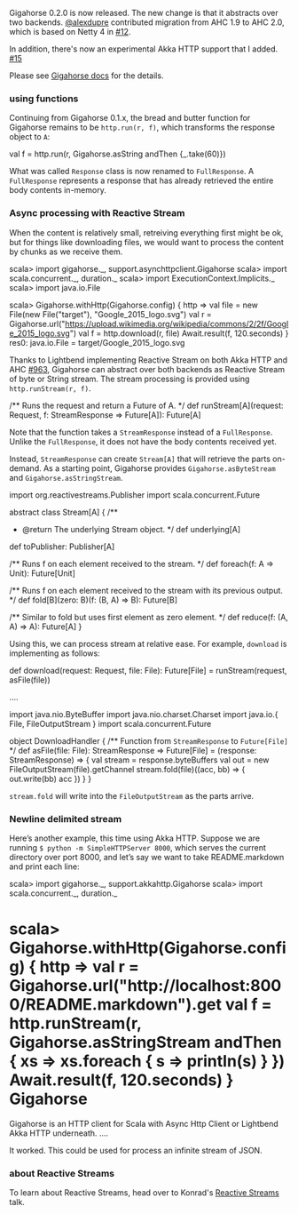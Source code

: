   [AHC]: https://github.com/AsyncHttpClient/async-http-client
  [akkahttp]: http://doc.akka.io/docs/akka-http/current/scala.html
  [@alexdupre]: https://github.com/alexdupre
  [@eed3si9n]: https://github.com/eed3si9n
  [12]: https://github.com/eed3si9n/gigahorse/pull/12
  [15]: https://github.com/eed3si9n/gigahorse/pull/15
  [16]: https://github.com/eed3si9n/gigahorse/pull/16
  [963]: https://github.com/AsyncHttpClient/async-http-client/pull/963
  [sbtb_reactivestreams]: https://www.youtube.com/watch?v=xY088mskCwE
  [1]: http://eed3si9n.com/gigahorse/

Gigahorse 0.2.0 is now released. The new change is that it abstracts over two backends. [@alexdupre][@alexdupre] contributed migration from AHC 1.9 to AHC 2.0, which is based on Netty 4 in [#12][12].

In addition, there's now an experimental Akka HTTP support that I added. [#15][15]

Please see [Gigahorse docs][1] for the details.

### using functions

Continuing from Gigahorse 0.1.x, the bread and butter function for Gigahorse remains to be `http.run(r, f)`, which transforms the response object to `A`:

<scala>
val f = http.run(r, Gigahorse.asString andThen {_.take(60)})
</scala>

What was called `Response` class is now renamed to `FullResponse`. A `FullResponse` represents a response that has already retrieved the entire body contents in-memory.

### Async processing with Reactive Stream

When the content is relatively small, retreiving everything first might be ok, but for things like downloading files, we would want to process the content by chunks as we receive them.

<scala>
scala> import gigahorse._, support.asynchttpclient.Gigahorse
scala> import scala.concurrent._, duration._
scala> import ExecutionContext.Implicits._
scala> import java.io.File

scala> Gigahorse.withHttp(Gigahorse.config) { http =>
         val file = new File(new File("target"), "Google_2015_logo.svg")
         val r = Gigahorse.url("https://upload.wikimedia.org/wikipedia/commons/2/2f/Google_2015_logo.svg")
         val f = http.download(r, file)
         Await.result(f, 120.seconds)
       }
res0: java.io.File = target/Google_2015_logo.svg
</scala>

Thanks to Lightbend implementing Reactive Stream on both Akka HTTP and AHC [#963][963], Gigahorse can abstract over both backends as Reactive Stream of byte or String stream.
The stream processing is provided using `http.runStream(r, f)`.

<scala>
  /** Runs the request and return a Future of A. */
  def runStream[A](request: Request, f: StreamResponse => Future[A]): Future[A]
</scala>

Note that the function takes a `StreamResponse` instead of a `FullResponse`. Unlike the `FullResponse`, it does not have the body contents received yet.

Instead, `StreamResponse` can create `Stream[A]` that will retrieve the parts on-demand. As a starting point, Gigahorse provides `Gigahorse.asByteStream` and `Gigahorse.asStringStream`.

<scala>
import org.reactivestreams.Publisher
import scala.concurrent.Future

abstract class Stream[A] {
  /**
   * @return The underlying Stream object.
   */
  def underlying[A]

  def toPublisher: Publisher[A]

  /** Runs f on each element received to the stream. */
  def foreach(f: A => Unit): Future[Unit]

  /** Runs f on each element received to the stream with its previous output. */
  def fold[B](zero: B)(f: (B, A) => B): Future[B]

  /** Similar to fold but uses first element as zero element. */
  def reduce(f: (A, A) => A): Future[A]
}
</scala>

Using this, we can process stream at relative ease. For example, `download` is implementing as follows:

<scala>
  def download(request: Request, file: File): Future[File] =
    runStream(request, asFile(file))

....

import java.nio.ByteBuffer
import java.nio.charset.Charset
import java.io.{ File, FileOutputStream }
import scala.concurrent.Future

object DownloadHandler {
  /** Function from `StreamResponse` to `Future[File]` */
  def asFile(file: File): StreamResponse => Future[File] = (response: StreamResponse) =>
    {
      val stream = response.byteBuffers
      val out = new FileOutputStream(file).getChannel
      stream.fold(file)((acc, bb) => {
        out.write(bb)
        acc
      })
    }
}
</scala>

`stream.fold` will write into the `FileOutputStream` as the parts arrive.

### Newline delimited stream

Here’s another example, this time using Akka HTTP. Suppose we are running `$ python -m SimpleHTTPServer 8000`, which serves the current directory over port 8000, and let’s say we want to take README.markdown and print each line:

<scala>
scala> import gigahorse._, support.akkahttp.Gigahorse
scala> import scala.concurrent._, duration._

scala> Gigahorse.withHttp(Gigahorse.config) { http =>
         val r = Gigahorse.url("http://localhost:8000/README.markdown").get
         val f = http.runStream(r, Gigahorse.asStringStream andThen { xs =>
           xs.foreach { s => println(s) }
         })
         Await.result(f, 120.seconds)
       }
Gigahorse
==========

Gigahorse is an HTTP client for Scala with Async Http Client or Lightbend Akka HTTP underneath.
....
</scala>

It worked. This could be used for process an infinite stream of JSON.

### about Reactive Streams

To learn about Reactive Streams, head over to Konrad's [Reactive Streams][sbtb_reactivestreams] talk.
